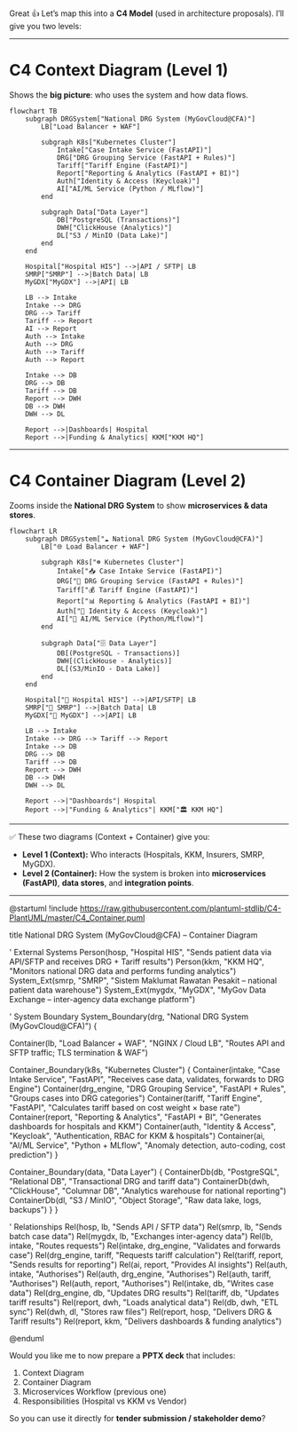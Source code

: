 Great 👍 Let’s map this into a **C4 Model** (used in architecture proposals).
I’ll give you two levels:

---

# **C4 Context Diagram (Level 1)**

Shows the **big picture**: who uses the system and how data flows.

```mermaid
flowchart TB
    subgraph DRGSystem["National DRG System (MyGovCloud@CFA)"]
        LB["Load Balancer + WAF"]

        subgraph K8s["Kubernetes Cluster"]
            Intake["Case Intake Service (FastAPI)"]
            DRG["DRG Grouping Service (FastAPI + Rules)"]
            Tariff["Tariff Engine (FastAPI)"]
            Report["Reporting & Analytics (FastAPI + BI)"]
            Auth["Identity & Access (Keycloak)"]
            AI["AI/ML Service (Python / MLflow)"]
        end

        subgraph Data["Data Layer"]
            DB["PostgreSQL (Transactions)"]
            DWH["ClickHouse (Analytics)"]
            DL["S3 / MinIO (Data Lake)"]
        end
    end

    Hospital["Hospital HIS"] -->|API / SFTP| LB
    SMRP["SMRP"] -->|Batch Data| LB
    MyGDX["MyGDX"] -->|API| LB

    LB --> Intake
    Intake --> DRG
    DRG --> Tariff
    Tariff --> Report
    AI --> Report
    Auth --> Intake
    Auth --> DRG
    Auth --> Tariff
    Auth --> Report

    Intake --> DB
    DRG --> DB
    Tariff --> DB
    Report --> DWH
    DB --> DWH
    DWH --> DL

    Report -->|Dashboards| Hospital
    Report -->|Funding & Analytics| KKM["KKM HQ"]
```

---

# **C4 Container Diagram (Level 2)**

Zooms inside the **National DRG System** to show **microservices & data stores**.

```mermaid
flowchart LR
    subgraph DRGSystem["☁️ National DRG System (MyGovCloud@CFA)"]
        LB["🌐 Load Balancer + WAF"]

        subgraph K8s["☸️ Kubernetes Cluster"]
            Intake["📥 Case Intake Service (FastAPI)"]
            DRG["🧮 DRG Grouping Service (FastAPI + Rules)"]
            Tariff["💰 Tariff Engine (FastAPI)"]
            Report["📊 Reporting & Analytics (FastAPI + BI)"]
            Auth["🔑 Identity & Access (Keycloak)"]
            AI["🤖 AI/ML Service (Python/MLflow)"]
        end

        subgraph Data["🗄️ Data Layer"]
            DB[(PostgreSQL - Transactions)]
            DWH[(ClickHouse - Analytics)]
            DL[(S3/MinIO - Data Lake)]
        end
    end

    Hospital["🏥 Hospital HIS"] -->|API/SFTP| LB
    SMRP["📡 SMRP"] -->|Batch Data| LB
    MyGDX["📡 MyGDX"] -->|API| LB

    LB --> Intake
    Intake --> DRG --> Tariff --> Report
    Intake --> DB
    DRG --> DB
    Tariff --> DB
    Report --> DWH
    DB --> DWH
    DWH --> DL

    Report -->|"Dashboards"| Hospital
    Report -->|"Funding & Analytics"| KKM["🏛️ KKM HQ"]
```

---

✅ These two diagrams (Context + Container) give you:

* **Level 1 (Context):** Who interacts (Hospitals, KKM, Insurers, SMRP, MyGDX).
* **Level 2 (Container):** How the system is broken into **microservices (FastAPI)**, **data stores**, and **integration points**.

---

@startuml
!include https://raw.githubusercontent.com/plantuml-stdlib/C4-PlantUML/master/C4_Container.puml

title National DRG System (MyGovCloud@CFA) – Container Diagram

' External Systems
Person(hosp, "Hospital HIS", "Sends patient data via API/SFTP and receives DRG + Tariff results")
Person(kkm, "KKM HQ", "Monitors national DRG data and performs funding analytics")
System_Ext(smrp, "SMRP", "Sistem Maklumat Rawatan Pesakit – national patient data warehouse")
System_Ext(mygdx, "MyGDX", "MyGov Data Exchange – inter-agency data exchange platform")

' System Boundary
System_Boundary(drg, "National DRG System (MyGovCloud@CFA)") {

  Container(lb, "Load Balancer + WAF", "NGINX / Cloud LB", "Routes API and SFTP traffic; TLS termination & WAF")

  Container_Boundary(k8s, "Kubernetes Cluster") {
    Container(intake, "Case Intake Service", "FastAPI", "Receives case data, validates, forwards to DRG Engine")
    Container(drg_engine, "DRG Grouping Service", "FastAPI + Rules", "Groups cases into DRG categories")
    Container(tariff, "Tariff Engine", "FastAPI", "Calculates tariff based on cost weight × base rate")
    Container(report, "Reporting & Analytics", "FastAPI + BI", "Generates dashboards for hospitals and KKM")
    Container(auth, "Identity & Access", "Keycloak", "Authentication, RBAC for KKM & hospitals")
    Container(ai, "AI/ML Service", "Python + MLflow", "Anomaly detection, auto-coding, cost prediction")
  }

  Container_Boundary(data, "Data Layer") {
    ContainerDb(db, "PostgreSQL", "Relational DB", "Transactional DRG and tariff data")
    ContainerDb(dwh, "ClickHouse", "Columnar DB", "Analytics warehouse for national reporting")
    ContainerDb(dl, "S3 / MinIO", "Object Storage", "Raw data lake, logs, backups")
  }
}

' Relationships
Rel(hosp, lb, "Sends API / SFTP data")
Rel(smrp, lb, "Sends batch case data")
Rel(mygdx, lb, "Exchanges inter-agency data")
Rel(lb, intake, "Routes requests")
Rel(intake, drg_engine, "Validates and forwards case")
Rel(drg_engine, tariff, "Requests tariff calculation")
Rel(tariff, report, "Sends results for reporting")
Rel(ai, report, "Provides AI insights")
Rel(auth, intake, "Authorises")
Rel(auth, drg_engine, "Authorises")
Rel(auth, tariff, "Authorises")
Rel(auth, report, "Authorises")
Rel(intake, db, "Writes case data")
Rel(drg_engine, db, "Updates DRG results")
Rel(tariff, db, "Updates tariff results")
Rel(report, dwh, "Loads analytical data")
Rel(db, dwh, "ETL sync")
Rel(dwh, dl, "Stores raw files")
Rel(report, hosp, "Delivers DRG & Tariff results")
Rel(report, kkm, "Delivers dashboards & funding analytics")

@enduml


Would you like me to now prepare a **PPTX deck** that includes:

1. Context Diagram
2. Container Diagram
3. Microservices Workflow (previous one)
4. Responsibilities (Hospital vs KKM vs Vendor)

So you can use it directly for **tender submission / stakeholder demo**?




